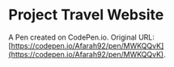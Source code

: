 # Project  Travel Website 

A Pen created on CodePen.io. Original URL: [https://codepen.io/Afarah92/pen/MWKQQvK](https://codepen.io/Afarah92/pen/MWKQQvK).


